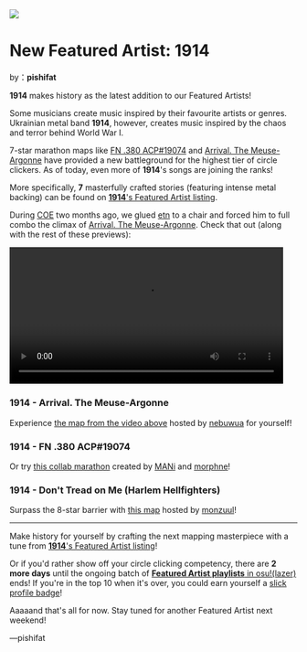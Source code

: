 <a href="https://osu.ppy.sh/home/news/2023-09-30-new-featured-artist-1914">
    <img src="https://i.ppy.sh/f52b7cba8af58ec3c365106c7edf5c4758f60024/68747470733a2f2f6173736574732e7070792e73682f617274697374732f3338322f6865616465722e6a7067">
</a>

# New Featured Artist: 1914

by：**pishifat**

**1914** makes history as the latest addition to our Featured Artists!

Some musicians create music inspired by their favourite artists or genres. Ukrainian metal band **1914**, however, creates music inspired by the chaos and terror behind World War I.

7-star marathon maps like [FN .380 ACP#19074](https://osu.ppy.sh/beatmapsets/1736332) and [Arrival. The Meuse-Argonne](https://osu.ppy.sh/beatmapsets/1734521) have provided a new battleground for the highest tier of circle clickers. As of today, even more of **1914**'s songs are joining the ranks!

More specifically, **7** masterfully crafted stories (featuring intense metal backing) can be found on [**1914**'s Featured Artist listing](https://osu.ppy.sh/beatmaps/artists/382).

During [COE](https://osu.ppy.sh/wiki/en/Community/cavoe's_osu!_event/2023) two months ago, we glued [etn](https://osu.ppy.sh/users/4581069) to a chair and forced him to full combo the climax of [Arrival. The Meuse-Argonne](https://osu.ppy.sh/beatmapsets/1734521). Check that out (along with the rest of these previews):

<video width="95%" controls="" style="box-sizing: border-box; display: inline-block; vertical-align: baseline; max-width: 100%;" src="https://assets.ppy.sh/artists/382/release_showcase.mp4"></video>

### 1914 - Arrival. The Meuse-Argonne

Experience [the map from the video above](https://osu.ppy.sh/beatmapsets/1734521) hosted by [nebuwua](https://osu.ppy.sh/users/14729352) for yourself!

<audio><source src="https://assets.ppy.sh/artists/382/The%20Blind%20Leading%20The%20Blind/1914%20-%20Arrival.%20The%20Meuse-Argonne.mp3" type="audio/mpeg">Your browser does not support the audio element.</audio>

### 1914 - FN .380 ACP#19074

Or try [this collab marathon](https://osu.ppy.sh/beatmapsets/1736332) created by [MANi](https://osu.ppy.sh/users/12006447) and [morphne](https://osu.ppy.sh/users/12927633)!

<audio><source src="https://assets.ppy.sh/artists/382/Where%20Fear%20And%20Weapons%20Meet/1914%20-%20FN%20.380%20ACP%2319074.mp3" type="audio/mpeg">Your browser does not support the audio element.</audio>

### 1914 - Don't Tread on Me (Harlem Hellfighters)

Surpass the 8-star barrier with [this map](https://osu.ppy.sh/beatmapsets/1899983) hosted by [monzuul](https://osu.ppy.sh/users/15599657)!

<audio><source src="https://assets.ppy.sh/artists/382/Where%20Fear%20And%20Weapons%20Meet/1914%20-%20Don_t%20Tread%20on%20Me%20(Harlem%20Hellfighters).mp3" type="audio/mpeg">Your browser does not support the audio element.</audio>

------

Make history for yourself by crafting the next mapping masterpiece with a tune from [**1914**'s Featured Artist listing](https://osu.ppy.sh/beatmaps/artists/382)!

Or if you'd rather show off your circle clicking competency, there are **2 more days** until the ongoing batch of [**Featured Artist playlists** in osu!(lazer)](https://osu.ppy.sh/wiki/en/People/Featured_Artists/Featured_Artist_playlists) ends! If you're in the top 10 when it's over, you could earn yourself a [slick profile badge](https://osu.ppy.sh/wiki/en/People/Featured_Artists/Featured_Artist_playlists#prizes)!

Aaaaand that's all for now. Stay tuned for another Featured Artist next weekend!

—pishifat